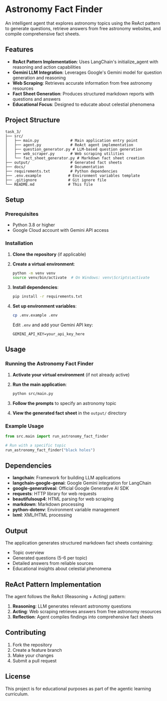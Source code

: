 # Astronomy Fact Finder

An intelligent agent that explores astronomy topics using the ReAct pattern to generate questions, retrieve answers from free astronomy websites, and compile comprehensive fact sheets.

## Features

- **ReAct Pattern Implementation**: Uses LangChain's initialize_agent with reasoning and action capabilities
- **Gemini LLM Integration**: Leverages Google's Gemini model for question generation and reasoning
- **Web Scraping**: Retrieves accurate information from free astronomy resources
- **Fact Sheet Generation**: Produces structured markdown reports with questions and answers
- **Educational Focus**: Designed to educate about celestial phenomena

## Project Structure

```
task_3/
├── src/
│   ├── main.py              # Main application entry point
│   ├── agent.py             # ReAct agent implementation
│   ├── question_generator.py # LLM-based question generation
│   ├── web_scraper.py       # Web scraping utilities
│   └── fact_sheet_generator.py # Markdown fact sheet creation
├── output/                  # Generated fact sheets
├── docs/                    # Documentation
├── requirements.txt         # Python dependencies
├── .env.example            # Environment variables template
├── .gitignore              # Git ignore file
└── README.md               # This file
```

## Setup

### Prerequisites

- Python 3.8 or higher
- Google Cloud account with Gemini API access

### Installation

1. **Clone the repository** (if applicable)

2. **Create a virtual environment**:
   ```bash
   python -m venv venv
   source venv/bin/activate  # On Windows: venv\Scripts\activate
   ```

3. **Install dependencies**:
   ```bash
   pip install -r requirements.txt
   ```

4. **Set up environment variables**:
   ```bash
   cp .env.example .env
   ```
   
   Edit `.env` and add your Gemini API key:
   ```
   GEMINI_API_KEY=your_api_key_here
   ```

## Usage

### Running the Astronomy Fact Finder

1. **Activate your virtual environment** (if not already active)

2. **Run the main application**:
   ```bash
   python src/main.py
   ```

3. **Follow the prompts** to specify an astronomy topic

4. **View the generated fact sheet** in the `output/` directory

### Example Usage

```python
from src.main import run_astronomy_fact_finder

# Run with a specific topic
run_astronomy_fact_finder("black holes")
```

## Dependencies

- **langchain**: Framework for building LLM applications
- **langchain-google-genai**: Google Gemini integration for LangChain
- **google-generativeai**: Official Google Generative AI SDK
- **requests**: HTTP library for web requests
- **beautifulsoup4**: HTML parsing for web scraping
- **markdown**: Markdown processing
- **python-dotenv**: Environment variable management
- **lxml**: XML/HTML processing

## Output

The application generates structured markdown fact sheets containing:
- Topic overview
- Generated questions (5-6 per topic)
- Detailed answers from reliable sources
- Educational insights about celestial phenomena

## ReAct Pattern Implementation

The agent follows the ReAct (Reasoning + Acting) pattern:

1. **Reasoning**: LLM generates relevant astronomy questions
2. **Acting**: Web scraping retrieves answers from free astronomy resources
3. **Reflection**: Agent compiles findings into comprehensive fact sheets

## Contributing

1. Fork the repository
2. Create a feature branch
3. Make your changes
4. Submit a pull request

## License

This project is for educational purposes as part of the agentic learning curriculum. 